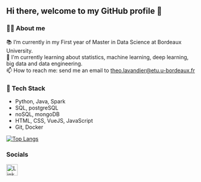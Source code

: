 ## Hi there, welcome to my GitHub profile 👋

### 🧏‍♂️ About me 
📚 I’m currently in my First year of Master in Data Science at Bordeaux University.  
🌱 I'm currently learning about statistics, machine learning, deep learning, big data and data engineering.  
📫 How to reach me: send me an email to theo.lavandier@etu.u-bordeaux.fr  

### 🔨 Tech Stack  
- Python, Java, Spark
- SQL, postgreSQL
- noSQL, mongoDB
- HTML, CSS, VueJS, JavaScript
- Git, Docker


[![Top Langs](https://github-readme-stats.vercel.app/api/top-langs/?username=anuraghazra)](https://github.com/anuraghazra/github-readme-stats)

### Socials

<a href="https://www.linkedin.com/in/theo-lavandier/">
  <img src="https://img.freepik.com/vecteurs-premium/logo-linkedin-carre-isole-fond-blanc_469489-892.jpg" alt="LinkedIn" width="30" height="30"/>
</a>
